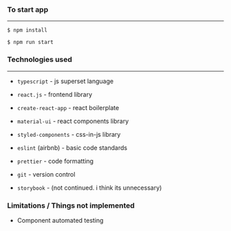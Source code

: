 ### To start app

---

`$ npm install`

`$ npm run start`

### Technologies used

---

- `typescript` - js superset language

- `react.js` - frontend library

- `create-react-app` - react boilerplate

- `material-ui` - react components library

- `styled-components` - css-in-js library

- `eslint` (airbnb) - basic code standards

- `prettier` - code formatting

- `git` - version control

- `storybook` - (not continued. i think its unnecessary)

### Limitations / Things not implemented

- Component automated testing
